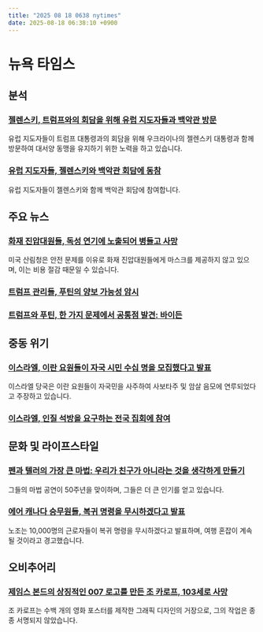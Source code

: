 ```yaml
---
title: "2025 08 18 0638 nytimes"
date: 2025-08-18 06:38:10 +0900
---
```


# 뉴욕 타임스
## 분석
### [젤렌스키, 트럼프와의 회담을 위해 유럽 지도자들과 백악관 방문](https://www.nytimes.com/2025/08/17/us/politics/europe-trump-zelensky-putin.html)
유럽 지도자들이 트럼프 대통령과의 회담을 위해 우크라이나의 젤렌스키 대통령과 함께 방문하여 대서양 동맹을 유지하기 위한 노력을 하고 있습니다.
### [유럽 지도자들, 젤렌스키와 백악관 회담에 동참](https://www.nytimes.com/live/2025/08/17/us/trump-news)
유럽 지도자들이 젤렌스키와 함께 백악관 회담에 참여합니다.

## 주요 뉴스
### [화재 진압대원들, 독성 연기에 노출되어 병들고 사망](https://www.nytimes.com/2025/08/17/us/wildfire-firefighters-masks-smoke.html)
미국 산림청은 안전 문제를 이유로 화재 진압대원들에게 마스크를 제공하지 않고 있으며, 이는 비용 절감 때문일 수 있습니다.
### [트럼프 관리들, 푸틴의 양보 가능성 암시](https://www.nytimes.com/2025/08/17/us/politics/trump-witkoff-ukraine-putin-concessions.html)
### [트럼프와 푸틴, 한 가지 문제에서 공통점 발견: 바이든](https://www.nytimes.com/2025/08/17/us/politics/trump-putin-common-ground-biden.html)

## 중동 위기
### [이스라엘, 이란 요원들이 자국 시민 수십 명을 모집했다고 발표](https://www.nytimes.com/2025/08/17/world/middleeast/israel-says-iranian-agents-recruited-dozens-of-its-citizens.html)
이스라엘 당국은 이란 요원들이 자국민을 사주하여 사보타주 및 암살 음모에 연루되었다고 주장하고 있습니다.
### [이스라엘, 인질 석방을 요구하는 전국 집회에 참여](https://www.nytimes.com/2025/08/17/world/middleeast/israel-rallies-labor-strike.html)

## 문화 및 라이프스타일
### [펜과 텔러의 가장 큰 마법: 우리가 친구가 아니라는 것을 생각하게 만들기](https://www.nytimes.com/2025/08/17/arts/television/penn-teller-magicians-50-years.html)
그들의 마법 공연이 50주년을 맞이하며, 그들은 더 큰 인기를 얻고 있습니다.
### [에어 캐나다 승무원들, 복귀 명령을 무시하겠다고 발표](https://www.nytimes.com/2025/08/17/world/canada/air-canada-strike.html)
노조는 10,000명의 근로자들이 복귀 명령을 무시하겠다고 발표하며, 여행 혼잡이 계속될 것이라고 경고했습니다.

## 오비추어리
### [제임스 본드의 상징적인 007 로고를 만든 조 카로프, 103세로 사망](https://www.nytimes.com/2025/08/17/obituaries/joe-caroff-dead.html)
조 카로프는 수백 개의 영화 포스터를 제작한 그래픽 디자인의 거장으로, 그의 작업은 종종 서명되지 않았습니다.
